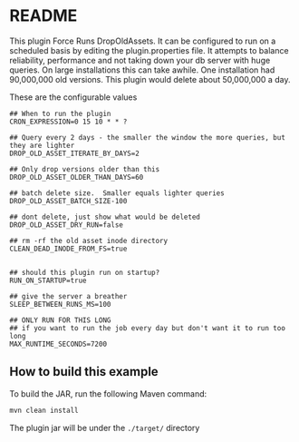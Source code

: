 # README

This plugin Force Runs DropOldAssets.  It can be configured to run on a scheduled basis by editing the plugin.properties file.  It attempts to balance reliability, performance and not taking down your db server with huge queries. On large installations this can take awhile.  One installation had 90,000,000 old versions.  This plugin would delete about 50,000,000 a day.   

These are the configurable values
```
## When to run the plugin
CRON_EXPRESSION=0 15 10 * * ?

## Query every 2 days - the smaller the window the more queries, but they are lighter
DROP_OLD_ASSET_ITERATE_BY_DAYS=2

## Only drop versions older than this
DROP_OLD_ASSET_OLDER_THAN_DAYS=60

## batch delete size.  Smaller equals lighter queries
DROP_OLD_ASSET_BATCH_SIZE-100

## dont delete, just show what would be deleted
DROP_OLD_ASSET_DRY_RUN=false

## rm -rf the old asset inode directory
CLEAN_DEAD_INODE_FROM_FS=true


## should this plugin run on startup?
RUN_ON_STARTUP=true

## give the server a breather
SLEEP_BETWEEN_RUNS_MS=100

## ONLY RUN FOR THIS LONG
## if you want to run the job every day but don't want it to run too long 
MAX_RUNTIME_SECONDS=7200

```








## How to build this example

To build the JAR, run the following Maven command: 
```sh
mvn clean install
```
The plugin jar will be under the `./target/` directory
